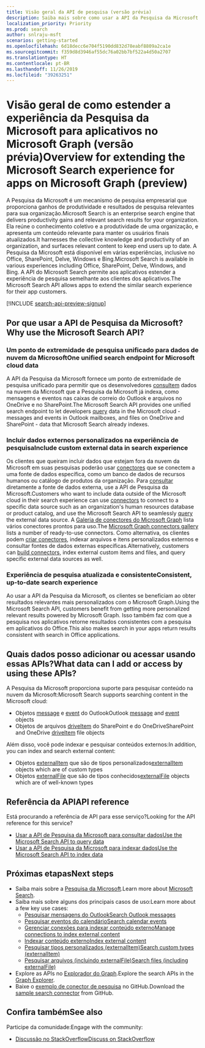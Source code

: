 ```yaml
---
title: Visão geral da API de pesquisa (versão prévia)
description: Saiba mais sobre como usar a API da Pesquisa da Microsoft para indexar conteúdo e adicionar pesquisa ao Office e o conteúdo indexado em seus aplicativos.
localization_priority: Priority
ms.prod: search
author: snlraju-msft
scenarios: getting-started
ms.openlocfilehash: 6d18decc6e704f5190dd832d78eabf8809a2ca1e
ms.sourcegitcommit: f359d8d3946af55dc76a02bb7bf522a4d50a2707
ms.translationtype: HT
ms.contentlocale: pt-BR
ms.lasthandoff: 11/26/2019
ms.locfileid: "39263251"
---
```

# <a name="overview-for-extending-the-microsoft-search-experience-for-apps-on-microsoft-graph-preview"></a><span data-ttu-id="d797b-103">Visão geral de como estender a experiência da Pesquisa da Microsoft para aplicativos no Microsoft Graph (versão prévia)</span><span class="sxs-lookup"><span data-stu-id="d797b-103">Overview for extending the Microsoft Search experience for apps on Microsoft Graph (preview)</span></span>

<span data-ttu-id="d797b-104">A Pesquisa da Microsoft é um mecanismo de pesquisa empresarial que proporciona ganhos de produtividade e resultados de pesquisa relevantes para sua organização.</span><span class="sxs-lookup"><span data-stu-id="d797b-104">Microsoft Search is an enterprise search engine that delivers productivity gains and relevant search results for your organization.</span></span> <span data-ttu-id="d797b-105">Ela reúne o conhecimento coletivo e a produtividade de uma organização, e apresenta um conteúdo relevante para manter os usuários finais atualizados.</span><span class="sxs-lookup"><span data-stu-id="d797b-105">It harnesses the collective knowledge and productivity of an organization, and surfaces relevant content to keep end users up to date.</span></span> <span data-ttu-id="d797b-106">A Pesquisa da Microsoft está disponível em várias experiências, inclusive no Office, SharePoint, Delve, Windows e Bing.</span><span class="sxs-lookup"><span data-stu-id="d797b-106">Microsoft Search is available in various experiences including Office, SharePoint, Delve, Windows, and Bing.</span></span> <span data-ttu-id="d797b-107">A API do Microsoft Search permite aos aplicativos estender a experiência de pesquisa semelhante aos clientes dos aplicativos.</span><span class="sxs-lookup"><span data-stu-id="d797b-107">The Microsoft Search API allows apps to extend the similar search experience for their app customers.</span></span> 

[!INCLUDE [search-api-preview-signup](../includes/search-api-preview-signup.md)]

<!-- markdownlint-disable MD026 -->
## <a name="why-use-the-microsoft-search-api"></a><span data-ttu-id="d797b-108">Por que usar a API de Pesquisa da Microsoft?</span><span class="sxs-lookup"><span data-stu-id="d797b-108">Why use the Microsoft Search API?</span></span>

### <a name="one-unified-search-endpoint-for-microsoft-cloud-data"></a><span data-ttu-id="d797b-109">Um ponto de extremidade de pesquisa unificado para dados de nuvem da Microsoft</span><span class="sxs-lookup"><span data-stu-id="d797b-109">One unified search endpoint for Microsoft cloud data</span></span>

<span data-ttu-id="d797b-110">A API da Pesquisa da Microsoft fornece um ponto de extremidade de pesquisa unificado para permitir que os desenvolvedores [consultem](/graph/api/search-query?view=graph-rest-beta) dados na nuvem da Microsoft que a Pesquisa da Microsoft já indexa, como mensagens e eventos nas caixas de correio do Outlook e arquivos no OneDrive e no SharePoint.</span><span class="sxs-lookup"><span data-stu-id="d797b-110">The Microsoft Search API provides one unified search endpoint to let developers [query](/graph/api/search-query?view=graph-rest-beta) data in the Microsoft cloud - messages and events in Outlook mailboxes, and files on OneDrive and SharePoint - data that Microsoft Search already indexes.</span></span>

### <a name="include-custom-external-data-in-search-experience"></a><span data-ttu-id="d797b-111">Incluir dados externos personalizados na experiência de pesquisa</span><span class="sxs-lookup"><span data-stu-id="d797b-111">Include custom external data in search experience</span></span>

<span data-ttu-id="d797b-112">Os clientes que queiram incluir dados que estejam fora da nuvem da Microsoft em suas pesquisas poderão usar [conectores](/microsoftsearch/connectors-overview) que se conectem a uma fonte de dados específica, como um banco de dados de recursos humanos ou catálogo de produtos da organização. Para [consultar](/graph/api/search-query?view=graph-rest-beta) diretamente a fonte de dados externa, use a API de Pesquisa da Microsoft.</span><span class="sxs-lookup"><span data-stu-id="d797b-112">Customers who want to include data outside of the Microsoft cloud in their search experience can use [connectors](/microsoftsearch/connectors-overview) to connect to a specific data source such as an organization's human resources database or product catalog, and use the Microsoft Search API to seamlessly [query](/graph/api/search-query?view=graph-rest-beta) the external data source.</span></span> <span data-ttu-id="d797b-113">A [Galeria de conectores do Microsoft Graph](/microsoftsearch/connectors-gallery) lista vários conectores prontos para uso.</span><span class="sxs-lookup"><span data-stu-id="d797b-113">The [Microsoft Graph connectors gallery](/microsoftsearch/connectors-gallery) lists a number of ready-to-use connectors.</span></span> <span data-ttu-id="d797b-114">Como alternativa, os clientes podem [criar conectores](/graph/api/resources/indexing-api-overview?view=graph-rest-beta#common-use-cases), indexar arquivos e itens personalizados externos e consultar fontes de dados externas específicas.</span><span class="sxs-lookup"><span data-stu-id="d797b-114">Alternatively, customers can [build connectors](/graph/api/resources/indexing-api-overview?view=graph-rest-beta#common-use-cases), index external custom items and files, and query specific external data sources as well.</span></span>

### <a name="consistent-up-to-date-search-experience"></a><span data-ttu-id="d797b-115">Experiência de pesquisa atualizada e consistente</span><span class="sxs-lookup"><span data-stu-id="d797b-115">Consistent, up-to-date search experience</span></span>

<span data-ttu-id="d797b-116">Ao usar a API da Pesquisa da Microsoft, os clientes se beneficiam ao obter resultados relevantes mais personalizados com o Microsoft Graph.</span><span class="sxs-lookup"><span data-stu-id="d797b-116">Using the Microsoft Search API, customers benefit from getting more personalized relevant results powered by Microsoft Graph.</span></span> <span data-ttu-id="d797b-117">Isso também faz com que a pesquisa nos aplicativos retorne resultados consistentes com a pesquisa em aplicativos do Office.</span><span class="sxs-lookup"><span data-stu-id="d797b-117">This also makes search in your apps return results consistent with search in Office applications.</span></span>

## <a name="what-data-can-i-add-or-access-by-using-these-apis"></a><span data-ttu-id="d797b-118">Quais dados posso adicionar ou acessar usando essas APIs?</span><span class="sxs-lookup"><span data-stu-id="d797b-118">What data can I add or access by using these APIs?</span></span>

<span data-ttu-id="d797b-119">A Pesquisa da Microsoft proporciona suporte para pesquisar conteúdo na nuvem da Microsoft:</span><span class="sxs-lookup"><span data-stu-id="d797b-119">Microsoft Search supports searching content in the Microsoft cloud:</span></span>

- <span data-ttu-id="d797b-120">Objetos [message](/graph/api/resources/message?view=graph-rest-beta) e [event](/graph/api/resources/event?view=graph-rest-beta) do Outlook</span><span class="sxs-lookup"><span data-stu-id="d797b-120">Outlook [message](/graph/api/resources/message?view=graph-rest-beta) and [event](/graph/api/resources/event?view=graph-rest-beta) objects</span></span>
- <span data-ttu-id="d797b-121">Objetos de arquivos [driveItem](/graph/api/resources/driveitem?view=graph-rest-beta) do SharePoint e do OneDrive</span><span class="sxs-lookup"><span data-stu-id="d797b-121">SharePoint and OneDrive [driveItem](/graph/api/resources/driveitem?view=graph-rest-beta) file objects</span></span>

<span data-ttu-id="d797b-122">Além disso, você pode indexar e pesquisar conteúdos externos:</span><span class="sxs-lookup"><span data-stu-id="d797b-122">In addition, you can index and search external content:</span></span>

- <span data-ttu-id="d797b-123">Objetos [externalItem](/graph/api/resources/externalitem?view=graph-rest-beta) que são de tipos personalizados</span><span class="sxs-lookup"><span data-stu-id="d797b-123">[externalItem](/graph/api/resources/externalitem?view=graph-rest-beta) objects which are of custom types</span></span>
- <span data-ttu-id="d797b-124">Objetos [externalFile](/graph/api/resources/externalfile?view=graph-rest-beta) que são de tipos conhecidos</span><span class="sxs-lookup"><span data-stu-id="d797b-124">[externalFile](/graph/api/resources/externalfile?view=graph-rest-beta) objects which are of well-known types</span></span>

## <a name="api-reference"></a><span data-ttu-id="d797b-125">Referência da API</span><span class="sxs-lookup"><span data-stu-id="d797b-125">API reference</span></span>

<span data-ttu-id="d797b-126">Está procurando a referência de API para esse serviço?</span><span class="sxs-lookup"><span data-stu-id="d797b-126">Looking for the API reference for this service?</span></span>

- [<span data-ttu-id="d797b-127">Usar a API de Pesquisa da Microsoft para consultar dados</span><span class="sxs-lookup"><span data-stu-id="d797b-127">Use the Microsoft Search API to query data</span></span>](/graph/api/resources/search-api-overview?view=graph-rest-beta)
- [<span data-ttu-id="d797b-128">Usar a API de Pesquisa da Microsoft para indexar dados</span><span class="sxs-lookup"><span data-stu-id="d797b-128">Use the Microsoft Search API to index data</span></span>](/graph/api/resources/indexing-api-overview?view=graph-rest-beta)

## <a name="next-steps"></a><span data-ttu-id="d797b-129">Próximas etapas</span><span class="sxs-lookup"><span data-stu-id="d797b-129">Next steps</span></span>

- <span data-ttu-id="d797b-130">Saiba mais sobre a [Pesquisa da Microsoft](/microsoftsearch/).</span><span class="sxs-lookup"><span data-stu-id="d797b-130">Learn more about [Microsoft Search](/microsoftsearch/).</span></span>
- <span data-ttu-id="d797b-131">Saiba mais sobre alguns dos principais casos de uso:</span><span class="sxs-lookup"><span data-stu-id="d797b-131">Learn more about a few key use cases:</span></span>
  - [<span data-ttu-id="d797b-132">Pesquisar mensagens do Outlook</span><span class="sxs-lookup"><span data-stu-id="d797b-132">Search Outlook messages</span></span>](search-concept-messages.md)
  - [<span data-ttu-id="d797b-133">Pesquisar eventos do calendário</span><span class="sxs-lookup"><span data-stu-id="d797b-133">Search calendar events</span></span>](search-concept-events.md)
  - [<span data-ttu-id="d797b-134">Gerenciar conexões para indexar conteúdo externo</span><span class="sxs-lookup"><span data-stu-id="d797b-134">Manage connections to index external content</span></span>](search-index-manage-connections.md)
  - [<span data-ttu-id="d797b-135">Indexar conteúdo externo</span><span class="sxs-lookup"><span data-stu-id="d797b-135">Index external content</span></span>](search-index-manage-items.md)
  - [<span data-ttu-id="d797b-136">Pesquisar tipos personalizados (externalItem)</span><span class="sxs-lookup"><span data-stu-id="d797b-136">Search custom types (externalItem)</span></span>](search-concept-custom-types.md)
  - [<span data-ttu-id="d797b-137">Pesquisar arquivos (incluindo externalFile)</span><span class="sxs-lookup"><span data-stu-id="d797b-137">Search files (including externalFile)</span></span>](search-concept-files.md)
- <span data-ttu-id="d797b-138">Explore as APIs no [Explorador do Graph](https://developer.microsoft.com/graph/graph-explorer).</span><span class="sxs-lookup"><span data-stu-id="d797b-138">Explore the search APIs in the [Graph Explorer](https://developer.microsoft.com/graph/graph-explorer).</span></span>
- <span data-ttu-id="d797b-139">Baixe o [exemplo de conector de pesquisa](https://github.com/microsoftgraph/msgraph-search-connector-sample) no GitHub.</span><span class="sxs-lookup"><span data-stu-id="d797b-139">Download the [sample search connector](https://github.com/microsoftgraph/msgraph-search-connector-sample) from GitHub.</span></span>

## <a name="see-also"></a><span data-ttu-id="d797b-140">Confira também</span><span class="sxs-lookup"><span data-stu-id="d797b-140">See also</span></span>

<span data-ttu-id="d797b-141">Participe da comunidade:</span><span class="sxs-lookup"><span data-stu-id="d797b-141">Engage with the community:</span></span>

- [<span data-ttu-id="d797b-142">Discussão no StackOverflow</span><span class="sxs-lookup"><span data-stu-id="d797b-142">Discuss on StackOverflow</span></span>](https://stackoverflow.com/questions/tagged/microsoft-search)
